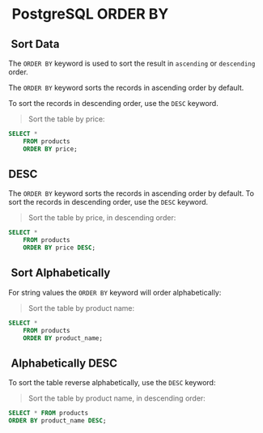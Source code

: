 #  PostgreSQL ORDER BY

##  Sort Data

The `ORDER BY` keyword is used to sort the result in
`ascending` or `descending` order.

The `ORDER BY` keyword sorts the records in ascending
order by default.

To sort the records in descending order, use the `DESC`
keyword.

> Sort the table by price:

```sql
SELECT * 
    FROM products
    ORDER BY price;
```

## DESC

The `ORDER BY` keyword sorts the records in ascending
order by default. To sort the records in descending order,
use the `DESC` keyword.

> Sort the table by price, in descending order:

```sql
SELECT * 
    FROM products
    ORDER BY price DESC;
```

##  Sort Alphabetically

For string values the `ORDER BY` keyword will order alphabetically:

> Sort the table by product name:

```sql
SELECT * 
    FROM products
    ORDER BY product_name;
```

##  Alphabetically DESC

To sort the table reverse alphabetically, use the `DESC` keyword:

> Sort the table by product name, in descending order:

```sql
SELECT * FROM products
ORDER BY product_name DESC;
```
